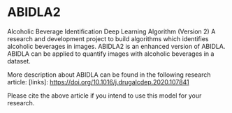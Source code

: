 # ABIDLA2
Alcoholic Beverage Identification Deep Learning Algorithm (Version 2)
A research and development project to build algorithms which identifies alcoholic beverages in images. ABIDLA2 is an enhanced version of ABIDLA.
ABIDLA can be applied to quantify images with alcoholic beverages in a dataset. 

More description about ABIDLA can be found in the following research article:
[links]: https://doi.org/10.1016/j.drugalcdep.2020.107841

Please cite the above article if you intend to use this model for your research.
